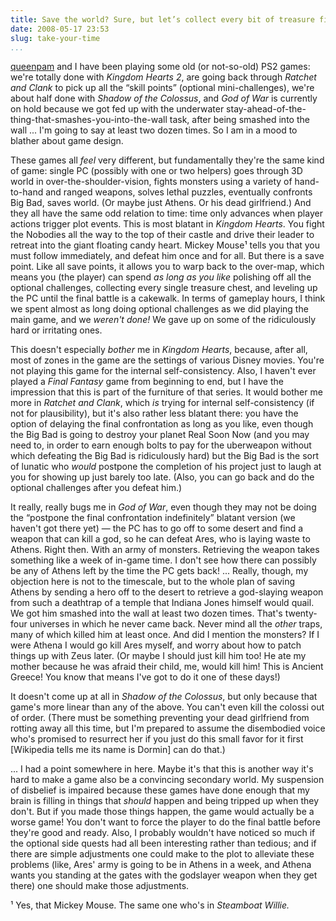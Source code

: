 ```yaml
---
title: Save the world? Sure, but let’s collect every bit of treasure first.
date: 2008-05-17 23:53
slug: take-your-time
...
```


[queenpam](http://queenpam.livejournal.com/) and I have been playing
some old (or not-so-old) PS2 games: we're totally done with *Kingdom
Hearts 2*, are going back through *Ratchet and Clank* to pick up all the
“skill points” (optional mini-challenges), we're about half done with
*Shadow of the Colossus*, and *God of War* is currently on hold because
we got fed up with the underwater
stay-ahead-of-the-thing-that-smashes-you-into-the-wall task, after being
smashed into the wall ... I'm going to say at least two dozen times. So
I am in a mood to blather about game design.

These games all *feel* very different, but fundamentally they're the
same kind of game: single PC (possibly with one or two helpers) goes
through 3D world in over-the-shoulder-vision, fights monsters using a
variety of hand-to-hand and ranged weapons, solves lethal puzzles,
eventually confronts Big Bad, saves world. (Or maybe just Athens. Or his
dead girlfriend.) And they all have the same odd relation to time: time
only advances when player actions trigger plot events. This is most
blatant in *Kingdom Hearts*. You fight the Nobodies all the way to the
top of their castle and drive their leader to retreat into the giant
floating candy heart. Mickey Mouse¹ tells you that you must follow
immediately, and defeat him once and for all. But there is a save point.
Like all save points, it allows you to warp back to the over-map, which
means you (the player) can spend *as long as you like* polishing off all
the optional challenges, collecting every single treasure chest, and
leveling up the PC until the final battle is a cakewalk. In terms of
gameplay hours, I think we spent almost as long doing optional
challenges as we did playing the main game, and we *weren't done!* We
gave up on some of the ridiculously hard or irritating ones.

This doesn't especially *bother* me in *Kingdom Hearts*, because, after
all, most of zones in the game are the settings of various Disney
movies. You're not playing this game for the internal self-consistency.
Also, I haven't ever played a *Final Fantasy* game from beginning to
end, but I have the impression that this is part of the furniture of
that series. It would bother me more in *Ratchet and Clank*, which *is*
trying for internal self-consistency (if not for plausibility), but it's
also rather less blatant there: you have the option of delaying the
final confrontation as long as you like, even though the Big Bad is
going to destroy your planet Real Soon Now (and you may need to, in
order to earn enough bolts to pay for the uberweapon without which
defeating the Big Bad is ridiculously hard) but the Big Bad is the sort
of lunatic who *would* postpone the completion of his project just to
laugh at you for showing up just barely too late. (Also, you can go back
and do the optional challenges after you defeat him.)

It really, really bugs me in *God of War*, even though they may not be
doing the “postpone the final confrontation indefinitely” blatant
version (we haven't got there yet) — the PC has to go off to some desert
and find a weapon that can kill a god, so he can defeat Ares, who is
laying waste to Athens. Right then. With an army of monsters. Retrieving
the weapon takes something like a week of in-game time. I don't see how
there can possibly be any of Athens left by the time the PC gets back!
... Really, though, my objection here is not to the timescale, but to
the whole plan of saving Athens by sending a hero off to the desert to
retrieve a god-slaying weapon from such a deathtrap of a temple that
Indiana Jones himself would quail. We got him smashed into the wall at
least two dozen times. That's twenty-four universes in which he never
came back. Never mind all the *other* traps, many of which killed him at
least once. And did I mention the monsters? If I were Athena I would go
kill Ares myself, and worry about how to patch things up with Zeus
later. (Or maybe I should just kill him too! He ate my mother because he
was afraid their child, me, would kill him! This is Ancient Greece! You
know that means I've got to do it one of these days!)

It doesn't come up at all in *Shadow of the Colossus*, but only because
that game's more linear than any of the above. You can't even kill the
colossi out of order. (There must be something preventing your dead
girlfriend from rotting away all this time, but I'm prepared to assume
the disembodied voice who's promised to resurrect her if you just do
this small favor for it first [Wikipedia tells me its name is Dormin]
can do that.)

... I had a point somewhere in here. Maybe it's that this is another way
it's hard to make a game also be a convincing secondary world. My
suspension of disbelief is impaired because these games have done enough
that my brain is filling in things that *should* happen and being
tripped up when they don't. But if you made those things happen, the
game would actually be a worse game! You don't want to force the player
to do the final battle before they're good and ready. Also, I probably
wouldn't have noticed so much if the optional side quests had all been
interesting rather than tedious; and if there are simple adjustments one
could make to the plot to alleviate these problems (like, Ares' army is
going to be in Athens in a week, and Athena wants you standing at the
gates with the godslayer weapon when they get there) one should make
those adjustments.

¹ Yes, that Mickey Mouse. The same one who's in *Steamboat Willie.*

